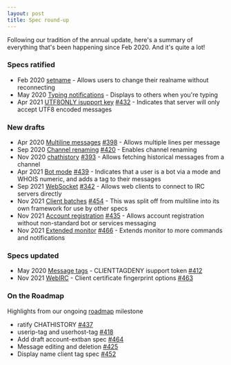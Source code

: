 ```yaml
---
layout: post
title: Spec round-up
---
```

Following our tradition of the annual update, here's a summary of everything that's been happening since Feb 2020. And it's quite a lot!

### Specs ratified

* Feb 2020 [setname](https://ircv3.net/specs/extensions/setname.html) - Allows users to change their realname without reconnecting
* May 2020 [Typing notifications](https://ircv3.net/specs/client-tags/typing.html) - Displays to others when you're typing
* Apr 2021 [UTF8ONLY isupport key](https://ircv3.net/specs/extensions/utf8-only.html) [#432](https://github.com/ircv3/ircv3-specifications/pull/432) - Indicates that server will only accept UTF8 encoded messages

### New drafts

* Apr 2020 [Multiline messages](https://ircv3.net/specs/extensions/multiline.html) [#398](https://github.com/ircv3/ircv3-specifications/pull/398) - Allows multiple lines per message
* Sep 2020 [Channel renaming](https://ircv3.net/specs/extensions/channel-rename.html) [#420](https://github.com/ircv3/ircv3-specifications/pull/420) - Enables channel renaming
* Nov 2020 [chathistory](https://ircv3.net/specs/extensions/chathistory.html) [#393](https://github.com/ircv3/ircv3-specifications/pull/393) - Allows fetching historical messages from a channel
* Apr 2021 [Bot mode](https://ircv3.net/specs/extensions/bot-mode.html) [#439](https://github.com/ircv3/ircv3-specifications/pull/439) - Indicates that a user is a bot via a mode and WHOIS numeric, and adds a tag to their messages
* Sep 2021 [WebSocket](https://ircv3.net/specs/extensions/websocket.html) [#342](https://github.com/ircv3/ircv3-specifications/pull/342) - Allows web clients to connect to IRC servers directly
* Nov 2021 [Client batches](https://ircv3.net/specs/extensions/client-batch.html) [#454](https://github.com/ircv3/ircv3-specifications/pull/454) - This was split off from multiline into its own framework for use by other specs
* Nov 2021 [Account registration](https://ircv3.net/specs/extensions/account-registration.html) [#435](https://github.com/ircv3/ircv3-specifications/pull/435) - Allows account registration without non-standard bot or services messaging
* Nov 2021 [Extended monitor](https://ircv3.net/specs/extensions/extended-monitor.html) [#466](https://github.com/ircv3/ircv3-specifications/pull/466) - Extends monitor to more commands and notifications

### Specs updated

* May 2020 [Message tags](https://ircv3.net/specs/extensions/message-tags.html) - CLIENTTAGDENY isupport token [#412](https://github.com/ircv3/ircv3-specifications/pull/412)
* Nov 2021 [WebIRC](https://ircv3.net/specs/extensions/webirc.html) - Client certificate fingerprint options [#463](https://github.com/ircv3/ircv3-specifications/pull/463)

### On the Roadmap

Highlights from our ongoing [roadmap](https://github.com/ircv3/ircv3-specifications/milestone/4) milestone

* ratify CHATHISTORY [#437](https://github.com/ircv3/ircv3-specifications/issues/437)
* userip-tag and userhost-tag [#418](https://github.com/ircv3/ircv3-specifications/issues/418)
* Add draft account-extban spec [#464](https://github.com/ircv3/ircv3-specifications/pull/464)
* Message editing and deletion [#425](https://github.com/ircv3/ircv3-specifications/pull/425)
* Display name client tag spec [#452](https://github.com/ircv3/ircv3-specifications/pull/452)